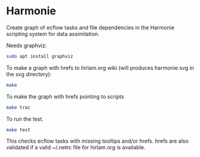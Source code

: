 # Harmonie

Create graph of ecflow tasks and file dependencies in the Harmonie scripting system for data assimilation. 

Needs graphviz:

```bash
sudo apt install graphviz
```

To make a graph  with hrefs to hirlam.org wiki (will produces harmonie.svg in the svg directory):

```bash
make
```

To make the graph with hrefs pointing to scripts

```bash
make trac
```

To run the test. 
```bash
make test
```
This checks ecflow tasks with missing tooltips and/or hrefs.
hrefs are also validated if a valid ~/.netrc file for hirlam.org is available. 

